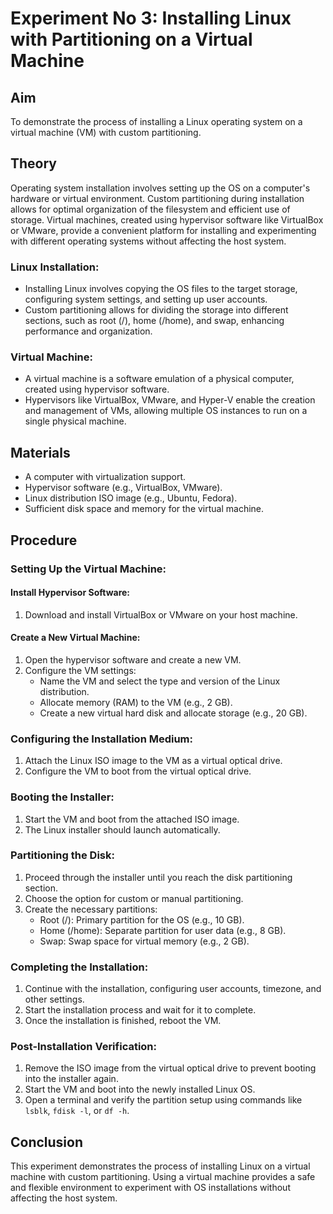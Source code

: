 # Experiment No 3: Installing Linux with Partitioning on a Virtual Machine

## Aim
To demonstrate the process of installing a Linux operating system on a virtual machine (VM) with custom partitioning.

## Theory
Operating system installation involves setting up the OS on a computer's hardware or virtual environment. Custom partitioning during installation allows for optimal organization of the filesystem and efficient use of storage. Virtual machines, created using hypervisor software like VirtualBox or VMware, provide a convenient platform for installing and experimenting with different operating systems without affecting the host system.

### Linux Installation:
- Installing Linux involves copying the OS files to the target storage, configuring system settings, and setting up user accounts.
- Custom partitioning allows for dividing the storage into different sections, such as root (/), home (/home), and swap, enhancing performance and organization.

### Virtual Machine:
- A virtual machine is a software emulation of a physical computer, created using hypervisor software.
- Hypervisors like VirtualBox, VMware, and Hyper-V enable the creation and management of VMs, allowing multiple OS instances to run on a single physical machine.

## Materials
- A computer with virtualization support.
- Hypervisor software (e.g., VirtualBox, VMware).
- Linux distribution ISO image (e.g., Ubuntu, Fedora).
- Sufficient disk space and memory for the virtual machine.

## Procedure

### Setting Up the Virtual Machine:

#### Install Hypervisor Software:
1. Download and install VirtualBox or VMware on your host machine.

#### Create a New Virtual Machine:
1. Open the hypervisor software and create a new VM.
2. Configure the VM settings:
   - Name the VM and select the type and version of the Linux distribution.
   - Allocate memory (RAM) to the VM (e.g., 2 GB).
   - Create a new virtual hard disk and allocate storage (e.g., 20 GB).

### Configuring the Installation Medium:
1. Attach the Linux ISO image to the VM as a virtual optical drive.
2. Configure the VM to boot from the virtual optical drive.

### Booting the Installer:
1. Start the VM and boot from the attached ISO image.
2. The Linux installer should launch automatically.

### Partitioning the Disk:
1. Proceed through the installer until you reach the disk partitioning section.
2. Choose the option for custom or manual partitioning.
3. Create the necessary partitions:
   - Root (/): Primary partition for the OS (e.g., 10 GB).
   - Home (/home): Separate partition for user data (e.g., 8 GB).
   - Swap: Swap space for virtual memory (e.g., 2 GB).

### Completing the Installation:
1. Continue with the installation, configuring user accounts, timezone, and other settings.
2. Start the installation process and wait for it to complete.
3. Once the installation is finished, reboot the VM.

### Post-Installation Verification:
1. Remove the ISO image from the virtual optical drive to prevent booting into the installer again.
2. Start the VM and boot into the newly installed Linux OS.
3. Open a terminal and verify the partition setup using commands like `lsblk`, `fdisk -l`, or `df -h`.

## Conclusion
This experiment demonstrates the process of installing Linux on a virtual machine with custom partitioning. Using a virtual machine provides a safe and flexible environment to experiment with OS installations without affecting the host system.